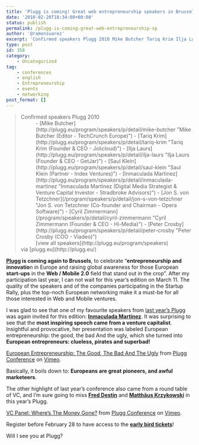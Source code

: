```yaml
---
title: 'Plugg is coming! Great web entrepreneurship speakers in Brussels'
date: '2010-02-20T18:34:00+00:00'
status: publish
permalink: /plugg-is-coming-great-web-entrepreneurship-sp
author: '@ramonsuarez'
excerpt: 'Confirmed speakers Plugg 2010 Mike Butcher Tariq Krim Ilja Laurs Saul Klein Inmaculada Martinez Jon S. von Tetzchner Cyril Zimmermann Peter Crosby view all speakers via plugg.eu Plugg is coming again to Brussels, to celebrate "entrepreneurship and...'
type: post
id: 358
category:
    - Uncategorized
tag:
    - conferences
    - english
    - Entrepreneurship
    - events
    - networking
post_format: []
---
```

> <dt>Confirmed speakers Plugg 2010</dt><dd>- [Mike Butcher](http://plugg.eu/program/speakers/p/detail/mike-butcher "Mike Butcher (Editor - TechCrunch Europe)")
> - [Tariq Krim](http://plugg.eu/program/speakers/p/detail/tariq-krim "Tariq Krim (Founder & CEO - Jolicloud)")
> - [Ilja Laurs](http://plugg.eu/program/speakers/p/detail/ilja-laurs "Ilja Laurs (Founder & CEO - GetJar)")
> - [Saul Klein](http://plugg.eu/program/speakers/p/detail/saul-klein "Saul Klein (Partner - Index Ventures)")
> - [Inmaculada Martinez](http://plugg.eu/program/speakers/p/detail/inmaculada-martinez "Inmaculada Martinez (Digital Media Strategist & Venture Capital Investor - Stradbroke Advisors)")
> - [Jon S. von Tetzchner](/program/speakers/p/detail/jon-s-von-tetzchner "Jon S. von Tetzchner (Co-founder and Chairman - Opera Software)")
> - [Cyril Zimmermann](/program/speakers/p/detail/cyril-zimmermann "Cyril Zimmermann (Founder & CEO - Hi-Media)")
> - [Peter Crosby](http://plugg.eu/program/speakers/p/detail/peter-crosby "Peter Crosby (COO - Viadeo)")
> 
> </dd><dd class="viewMoreSpeakers"> [view all speakers](http://plugg.eu/program/speakers) </dd><div>via [plugg.eu](http://plugg.eu/)</div>

**[Plugg](http://plugg.eu "Plugg, Web and Mobile entrepreneurs event in Brussels") is coming again to Brussels**, to celebrate “**entrepreneurship and innovatio**n in Europe and raising global awareness for those European **start-ups** in the **Web / Mobile 2.0** field that stand out in the crop”. After my participation last year, I can not wait for this year’s edition on March 11. The quality of the speakers and of the companies participating in the Startup Rally, plus the top-noch European networking make it a must-be for all those interested in Web and Mobile ventures.

I was glad to see that one of my favourite speakers from [last year’s Plugg](http://www.blogbruselas.com/2009/03/plugg-magnifico.html "Plugg 2009: ¡Magnífico!") was again invited for this edition: **[Inmaculada Martínez](http://inmamartinez.com/ "Inma Martinez, venture capitalist")**. It was surprising to see that the **most inspiring speech came from a venture capitalist**. Insightful and provocative, her presentation was labeled European entrepreneurship: the good, the bad And the ugly, which she turned into **European entrepreneurs: clueless, pirates and superbad!**

[European Entrepreneurship: The Good, The Bad And The Ugly](http://vimeo.com/3684935) from [Plugg Conference](http://vimeo.com/plugg) on [Vimeo](http://vimeo.com).

Basically, it boils down to: **Europeans are great pioneers, and awful marketeers**.

The other highlight of last year’s conference also came from a round table of VC, and I’m sure going to miss **[Fred Destin](http://2009.plugg.eu/program/speakers/p/detail/fred-destin)** and [**Matthäus Krzykowski**](http://2009.plugg.eu/program/speakers/p/detail/matthaumlus-krzykowski) in this year’s Plugg.

[VC Panel: Where’s The Money Gone?](http://vimeo.com/3619081) from [Plugg Conference](http://vimeo.com/plugg) on [Vimeo](http://vimeo.com).

Register before February 28 to have access to the [**early bird tickets**](http://plugg.eu/ "Register to Plugg and get the early bird special ")!

Will I see you at Plugg?
